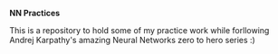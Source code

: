 **NN Practices**

This is a repository to hold some of my practice work while forllowing Andrej Karpathy's amazing Neural Networks zero to hero series :)
